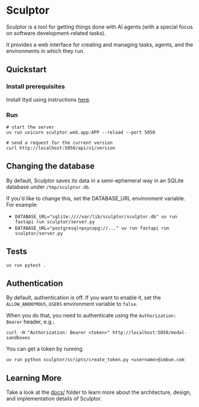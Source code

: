 # Sculptor

Sculptor is a tool for getting things done with AI agents (with a special focus on software development-related tasks).

It provides a web interface for creating and managing tasks, agents, and the environments in which they run.

## Quickstart

### Install prerequisites

Install ttyd using instructions [here](https://github.com/tsl0922/ttyd).

### Run

```
# start the server
uv run uvicorn sculptor.web.app:APP --reload --port 5050

# send a request for the current version
curl http://localhost:5050/api/v1/version
```

## Changing the database

By default, Sculptor saves its data in a semi-ephemeral way in an SQLite database under `/tmp/sculptor.db`.

If you'd like to change this, set the DATABASE_URL environment variable. For example:

- `DATABASE_URL="sqlite:////var/lib/sculptor/sculptor.db" uv run fastapi run sculptor/server.py`
- `DATABASE_URL="postgresql+psycopg://..." uv run fastapi run sculptor/server.py`

## Tests

```
uv run pytest .
```


## Authentication

By default, authentication is off. If you want to enable it, set the `ALLOW_ANONYMOUS_USERS` environment variable to `false`.

When you do that, you need to authenticate using the `Authorization: Bearer` header, e.g.:

```
curl -H "Authorization: Bearer <token>" http://localhost:5050/modal-sandboxes
```

You can get a token by running

```
uv run python sculptor/scripts/create_token.py <username>@imbue.com
```

## Learning More

Take a look at the [docs/](docs/README.md) folder to learn more about the architecture, design, and implementation details of Sculptor.
